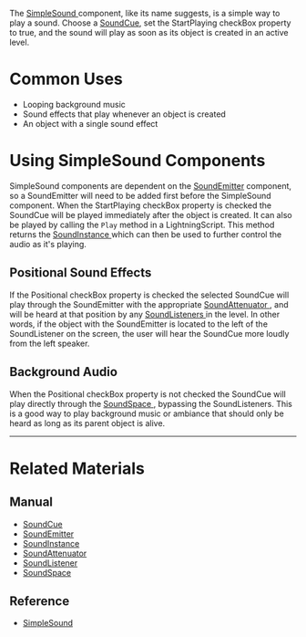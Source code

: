 
The [ SimpleSound ](https://github.com/PlasmaEngine/PlasmaDocs/blob/master/code_reference/class_reference/simplesound.markdown) component, like its name suggests, is a simple way to play a sound. Choose a [SoundCue](https://github.com/PlasmaEngine/PlasmaDocs/blob/master/plasma_editor_documentation/plasmamanual/audio/soundcue.markdown), set the StartPlaying checkBox property to true, and the sound will play as soon as its object is created in an active level. 

 # Common Uses

- Looping background music 
- Sound effects that play whenever an object is created 
- An object with a single sound effect 

 # Using SimpleSound Components

SimpleSound components are dependent on the [SoundEmitter](https://github.com/PlasmaEngine/PlasmaDocs/blob/master/plasma_editor_documentation/plasmamanual/audio/soundemitter.markdown) component, so a SoundEmitter will need to be added first before the SimpleSound component. When the StartPlaying checkBox property is checked the SoundCue will be played immediately after the object is created. It can also be played by calling the `Play` method in a LightningScript. This method returns the [SoundInstance ](https://github.com/PlasmaEngine/PlasmaDocs/blob/master/plasma_editor_documentation/plasmamanual/audio/soundinstance.markdown) which can then be used to further control the audio as it's playing.

 ## Positional Sound Effects

If the Positional checkBox property is checked the selected SoundCue will play through the SoundEmitter with the appropriate [SoundAttenuator ](https://github.com/PlasmaEngine/PlasmaDocs/blob/master/plasma_editor_documentation/plasmamanual/audio/soundattenuator.markdown), and will be heard at that position by any [SoundListeners ](https://github.com/PlasmaEngine/PlasmaDocs/blob/master/plasma_editor_documentation/plasmamanual/audio/soundlistener.markdown) in the level. In other words, if the object with the SoundEmitter is located to the left of the SoundListener on the screen, the user will hear the SoundCue more loudly from the left speaker. 

 ## Background Audio

When the Positional checkBox property is not checked the SoundCue will play directly through the [SoundSpace ](https://github.com/PlasmaEngine/PlasmaDocs/blob/master/plasma_editor_documentation/plasmamanual/audio/soundspace.markdown), bypassing the SoundListeners. This is a good way to play background music or ambiance that should only be heard as long as its parent object is alive. 

---
 # Related Materials

 ## Manual

- [SoundCue ](https://github.com/PlasmaEngine/PlasmaDocs/blob/master/plasma_editor_documentation/plasmamanual/audio/soundcue.markdown)
- [SoundEmitter ](https://github.com/PlasmaEngine/PlasmaDocs/blob/master/plasma_editor_documentation/plasmamanual/audio/soundemitter.markdown)
- [SoundInstance ](https://github.com/PlasmaEngine/PlasmaDocs/blob/master/plasma_editor_documentation/plasmamanual/audio/soundinstance.markdown)
- [SoundAttenuator ](https://github.com/PlasmaEngine/PlasmaDocs/blob/master/plasma_editor_documentation/plasmamanual/audio/soundattenuator.markdown)
- [SoundListener ](https://github.com/PlasmaEngine/PlasmaDocs/blob/master/plasma_editor_documentation/plasmamanual/audio/soundlistener.markdown)
- [SoundSpace ](https://github.com/PlasmaEngine/PlasmaDocs/blob/master/plasma_editor_documentation/plasmamanual/audio/soundspace.markdown)

 ## Reference

- [ SimpleSound ](https://github.com/PlasmaEngine/PlasmaDocs/blob/master/code_reference/class_reference/simplesound.markdown) 

 
